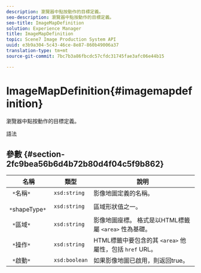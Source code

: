 ```yaml
---
description: 瀏覽器中點按動作的目標定義。
seo-description: 瀏覽器中點按動作的目標定義。
seo-title: ImageMapDefinition
solution: Experience Manager
title: ImageMapDefinition
topic: Scene7 Image Production System API
uuid: e3b9a304-5c43-46ce-8e87-860b49006a37
translation-type: tm+mt
source-git-commit: 7bc7b3a86fbcdc57cfdc31745fae3afc06e44b15

---
```



# ImageMapDefinition{#imagemapdefinition}

瀏覽器中點按動作的目標定義。

語法

## 參數 {#section-2fc9bea56b6d4b72b80d4f04c5f9b862}

| 名稱 | 類型 | 說明 |
|---|---|---|
| ` *`名稱`*` | `xsd:string` | 影像地圖定義的名稱。 |
| ` *`shapeType`*` | `xsd:string` | 區域形狀值之一。 |
| ` *`區域`*` | `xsd:string` | 影像地圖座標。 格式是以HTML標籤屬 `<area>` 性為基礎。 |
| ` *`操作`*` | `xsd:string` | HTML標籤中要包含的其 `<area>` 他屬性，包括 `href` URL。 |
| ` *`啟動`*` | `xsd:boolean` | 如果影像地圖已啟用，則返回true。 |

